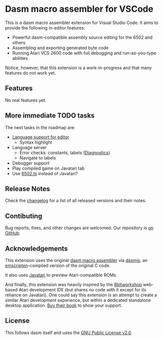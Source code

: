# Dasm macro assembler for VSCode

This is a dasm macro assembler extension for Visual Studio Code. It aims to provide the following in-editor features:

* Powerful dasm-compatible assembly source editing for the 6502 and others
* Assembling and exporting generated byte code
* Running Atari VCS 2600 code with full debugging and run-as-you-type abilities

Notice, however, that this extension is a work-in-progress and that many features do not work yet.

## Features

No real features yet.

## More immediate TODO tasks

The next tasks in the roadmap are:

* [Language support for editor](https://code.visualstudio.com/docs/extensions/language-support)
  * Syntax highlight
* Language server
  * Error checks: constants, labels ([Diagnostics](https://code.visualstudio.com/docs/extensions/language-support#_provide-diagnostics))
  * Navigate to labels
* Debugger support
* Play compiled game on Javatari tab
* Use [6502.ts](https://github.com/6502ts/6502.ts) instead of Javatari?

<!--

* [TODO] Code editing
  * [TODO] Syntax highlighting
  * [TODO] Source code snippets
  * [TODO] Smart bracket matching
  * [TODO] Language server performing compilation in the background
  * [TODO] Hovers
    * [TODO] Literals (showing values)
  * [TODO] Code completion proposals
  * [TODO] Code diagnostics
    * [TODO] Missing labels
    * [TODO] Missing literals
    * [TODO] Wrong processor types/other macro signatures
    * [TODO] Other general errors
  * [TODO] Go to definition
  * [TODO] Find all references of a symbol
  * [TODO] Highlight symbol occurences
  * [TODO] Show all symbols for quick navigation (@)
  * [TODO] Show all symbols in folder for quick navigation (#)
  * [TODO] Actions on errors/warnings
  * [TODO] CodeLens/Show actionable context information
  * [TODO] Rename symbols
  * [TODO] Format source
    * [TODO] Format selected lines
    * dasmlint?
    * [TODO] Format-as-you-type
* [TODO] Running
  * [TODO] Launch in separate Javatari tab
  * [TODO] Compile-as-you-type with debouncing
  * [TODO] Export ROM
  * [TODO] Debugging
    * [TODO] Step/Step-over/Step-into/step-out
    * [TODO] Breakpoints
    * [TODO] Reload/hot-reload?

-->

<!--
## Extension Settings

Include if your extension adds any VS Code settings through the `contributes.configuration` extension point.

For example:

This extension contributes the following settings:

* `myExtension.enable`: enable/disable this extension
* `myExtension.thing`: set to `blah` to do something
-->

## Release Notes

Check the [changelog](CHANGELOD.MD) for a list of all released versions and their notes.

## Contibuting

Bug reports, fixes, and other changes are welcomed. Our repository is [on GitHub](https://github.com/zeh/vscode-dasm).

## Acknowledgements

This extension uses the original [dasm macro assembler](http://dasm-dillon.sourceforge.net/) via [dasmjs](https://github.com/zeh/dasmjs), an [emscripten](https://github.com/kripken/emscripten)-compiled version of the original C code.

It also uses [Javatari](https://github.com/ppeccin/javatari.js) to preview Atari-compatible ROMs.

And finally, this extension was heavily inspired by the [8bitworkshop](http://8bitworkshop.com/?platform=vcs&file=examples%2Fhello) web-based Atari development IDE (but shares no code with it except for its reliance on Javatari). One could say this extension is an attempt to create a similar Atari development experience, but within a dedicated standalone desktop application. [Buy their book](https://www.amazon.com/gp/product/1541021304/ref=as_li_qf_sp_asin_il_tl?ie=UTF8&tag=pzp-20&camp=1789&creative=9325&linkCode=as2&creativeASIN=B01N4DSRIZ&linkId=04d39e274c06e6c93b93d20a9a977111) to show your support.

## License

This follows dasm itself and uses the [GNU Public License v2.0](https://www.gnu.org/licenses/old-licenses/gpl-2.0.en.html).